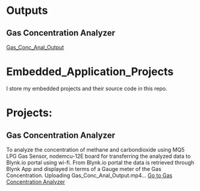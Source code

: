 # Outputs
  ## Gas Concentration Analyzer
  <a name="gas-concentration-analyzer"></a>
  [Gas_Conc_Anal_Output](https://github.com/Shivram-U/Embedded_Application_Projects/assets/92662851/66c7ede3-e457-4756-981c-b634f4500a47)
  
# Embedded_Application_Projects
I store my embedded projects and their source code in this repo.

# Projects:
  ## Gas Concentration Analyzer
  To analyze the concentration of methane and carbondioxide using MQ5 LPG Gas Sensor, nodemcu-12E board for transferring the analyzed data to Blynk.io portal using wi-fi.
  From Blynk.io portal the data is retrieved through Blynk App and displayed in terms of a Gauge meter of the Gas Concentration.
  Uploading Gas_Conc_Anal_Output.mp4…
  [Go to Gas Concentration Analyzer](#gas-concentration-analyzer)
